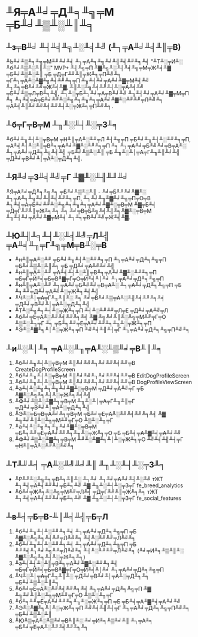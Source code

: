 # ╨Я╤А╨╛╤Д╨╕╨╗╤М ╤Б╨╛╨▒╨░╨║╨╕

## ╨з╤В╨╛ ╨┤╨╡╨╗╨░╨╡╨╝ (╨┐╤А╨╛╨╡╨║╤В)

╨Ь╨╛╨▒╨╕╨╗╤М╨╜╨╛╨╡ ╨┐╤А╨╕╨╗╨╛╨╢╨╡╨╜╨╕╨╡ "╨Т╨░╤И╨░ ╨б╨╛╨▒╨░╨║╨░" MVP+ ╨┤╨╗╤П ╨▓╨╗╨░╨┤╨╡╨╗╤М╤Ж╨╡╨▓ ╤Б╨╛╨▒╨░╨║ ╤Б ╤Д╤Г╨╜╨║╤Ж╨╕╤П╨╝╨╕ ╤Г╨┐╤А╨░╨▓╨╗╨╡╨╜╨╕╤П ╨╖╨┤╨╛╤А╨╛╨▓╤М╨╡╨╝ ╨┐╨╕╤В╨╛╨╝╤Ж╨╡╨▓, ╨║╨░╨╗╨╡╨╜╨┤╨░╤А╨╡╨╝ ╤Б╨╛╨▒╤Л╤В╨╕╨╣, ╨┐╨░╤Б╨┐╨╛╤А╤В╨╛╨╝ ╨╖╨┤╨╛╤А╨╛╨▓╤М╤П ╨╕ ╨┐╨╡╤А╤Б╨╛╨╜╨░╨╗╨╕╨╖╨╕╤А╨╛╨▓╨░╨╜╨╜╤Л╨╝╨╕ ╤А╨╡╨║╨╛╨╝╨╡╨╜╨┤╨░╤Ж╨╕╤П╨╝╨╕.

## ╨б╤Г╤В╤М ╨╖╨░╨┤╨░╤З╨╕

╨б╨╛╨╖╨┤╨░╤В╤М ╤Н╨║╤А╨░╨╜╤Л ╨┤╨╗╤П ╤Б╨╛╨╖╨┤╨░╨╜╨╕╤П, ╤А╨╡╨┤╨░╨║╤В╨╕╤А╨╛╨▓╨░╨╜╨╕╤П ╨╕ ╨┐╤А╨╛╤Б╨╝╨╛╤В╤А╨░ ╨┐╤А╨╛╤Д╨╕╨╗╨╡╨╣ ╤Б╨╛╨▒╨░╨║ ╤Б ╨╖╨░╨│╤А╤Г╨╖╨║╨╛╨╣ ╤Д╨╛╤В╨╛╨│╤А╨░╤Д╨╕╨╣.

## ╨Я╨╛╤З╨╡╨╝╤Г ╨▓╨░╨╢╨╜╨╛

╨Я╤А╨╛╤Д╨╕╨╗╨╕ ╤Б╨╛╨▒╨░╨║ - ╨╛╤Б╨╜╨╛╨▓╨░ ╨┐╤А╨╕╨╗╨╛╨╢╨╡╨╜╨╕╤П, ╨┐╨╛╨╖╨▓╨╛╨╗╤П╤О╤В ╨┐╨╡╤А╤Б╨╛╨╜╨░╨╗╨╕╨╖╨╕╤А╨╛╨▓╨░╤В╤М ╨▓╤Б╨╡ ╤Д╤Г╨╜╨║╤Ж╨╕╨╕ ╨╕ ╨╛╤В╤Б╨╗╨╡╨╢╨╕╨▓╨░╤В╤М ╨╖╨┤╨╛╤А╨╛╨▓╤М╨╡ ╨┐╨╕╤В╨╛╨╝╤Ж╨╡╨▓.

## ╨Ю╨╢╨╕╨┤╨░╨╡╨╝╤Л╨╣ ╤А╨╡╨╖╤Г╨╗╤М╤В╨░╤В

* ╨н╨║╤А╨░╨╜ ╤Б╨╛╨╖╨┤╨░╨╜╨╕╤П ╨┐╤А╨╛╤Д╨╕╨╗╤П ╤Б╨╛╨▒╨░╨║╨╕ ╤Б ╤Д╨╛╤А╨╝╨╛╨╣
* ╨н╨║╤А╨░╨╜ ╤А╨╡╨┤╨░╨║╤В╨╕╤А╨╛╨▓╨░╨╜╨╕╤П ╤Б╤Г╤Й╨╡╤Б╤В╨▓╤Г╤О╤Й╨╡╨│╨╛ ╨┐╤А╨╛╤Д╨╕╨╗╤П
* ╨н╨║╤А╨░╨╜ ╨┐╤А╨╛╤Б╨╝╨╛╤В╤А╨░ ╨┐╤А╨╛╤Д╨╕╨╗╤П ╤Б ╨╕╨╜╤Д╨╛╤А╨╝╨░╤Ж╨╕╨╡╨╣
* ╨Ч╨░╨│╤А╤Г╨╖╨║╨░ ╨╕ ╨╛╤В╨╛╨▒╤А╨░╨╢╨╡╨╜╨╕╨╡ ╤Д╨╛╤В╨╛╨│╤А╨░╤Д╨╕╨╣
* ╨Т╨░╨╗╨╕╨┤╨░╤Ж╨╕╤П ╨┤╨░╨╜╨╜╤Л╤Е ╤Д╨╛╤А╨╝╤Л
* ╨б╨╛╤Е╤А╨░╨╜╨╡╨╜╨╕╨╡ ╨▓ ╨╗╨╛╨║╨░╨╗╤М╨╜╤Г╤О ╨▒╨░╨╖╤Г ╨╕ ╤Б╨╕╨╜╤Е╤А╨╛╨╜╨╕╨╖╨░╤Ж╨╕╤П
* ╨Э╨░╨▓╨╕╨│╨░╤Ж╨╕╤П ╨╝╨╡╨╢╨┤╤Г ╨┐╤А╨╛╤Д╨╕╨╗╤П╨╝╨╕

## ╨и╨░╨│╨╕ ╤А╨░╨╖╤А╨░╨▒╨╛╤В╨║╨╕

1. ╨б╨╛╨╖╨┤╨░╤В╤М ╨║╨╛╨╝╨┐╨╛╨╜╨╡╨╜╤В CreateDogProfileScreen
2. ╨б╨╛╨╖╨┤╨░╤В╤М ╨║╨╛╨╝╨┐╨╛╨╜╨╡╨╜╤В EditDogProfileScreen
3. ╨б╨╛╨╖╨┤╨░╤В╤М ╨║╨╛╨╝╨┐╨╛╨╜╨╡╨╜╤В DogProfileViewScreen
4. ╨а╨╡╨░╨╗╨╕╨╖╨╛╨▓╨░╤В╤М ╤Д╨╛╤А╨╝╤Г ╤Б ╨▓╨░╨╗╨╕╨┤╨░╤Ж╨╕╨╡╨╣
5. ╨Ф╨╛╨▒╨░╨▓╨╕╤В╤М ╨╖╨░╨│╤А╤Г╨╖╨║╤Г ╤Д╨╛╤В╨╛╨│╤А╨░╤Д╨╕╨╣
6. ╨Э╨░╤Б╤В╤А╨╛╨╕╤В╤М ╤Б╨╛╤Е╤А╨░╨╜╨╡╨╜╨╕╨╡ ╨▓ ╨╗╨╛╨║╨░╨╗╤М╨╜╤Г╤О ╨▒╨░╨╖╤Г
7. ╨а╨╡╨░╨╗╨╕╨╖╨╛╨▓╨░╤В╤М ╤Б╨╕╨╜╤Е╤А╨╛╨╜╨╕╨╖╨░╤Ж╨╕╤О ╤Б ╤Б╨╡╤А╨▓╨╡╤А╨╛╨╝
8. ╨Ф╨╛╨▒╨░╨▓╨╕╤В╤М ╨╜╨░╨▓╨╕╨│╨░╤Ж╨╕╤О ╨╝╨╡╨╢╨┤╤Г ╤Н╨║╤А╨░╨╜╨░╨╝╨╕

## ╨Т╨╜╨╡ ╤А╨░╨╝╨╛╨║ ╨╖╨░╨┤╨░╤З╨╕

* ╨Р╨╜╨░╨╗╨╕╤В╨╕╨║╨░ ╨┐╨╛ ╨┐╨╛╤А╨╛╨┤╨░╨╝ тЖТ ╨┐╨╡╤А╨╡╨╜╨╛╤Б╨╕╨╝ ╨▓ ╨╖╨░╨┤╨░╤З╤Г fe_breed_analytics
* ╨б╨╛╤Ж╨╕╨░╨╗╤М╨╜╤Л╨╡ ╤Д╤Г╨╜╨║╤Ж╨╕╨╕ тЖТ ╨┐╨╡╤А╨╡╨╜╨╛╤Б╨╕╨╝ ╨▓ ╨╖╨░╨┤╨░╤З╤Г fe_social_features

## ╨в╨╡╤Б╤В-╨║╨╡╨╣╤Б╤Л

1. ╨б╨╛╨╖╨┤╨░╨╜╨╕╨╡ ╨┐╤А╨╛╤Д╨╕╨╗╤П ╤Б ╨▓╨░╨╗╨╕╨┤╨╜╤Л╨╝╨╕ ╨┤╨░╨╜╨╜╤Л╨╝╨╕
2. ╨б╨╛╨╖╨┤╨░╨╜╨╕╨╡ ╨┐╤А╨╛╤Д╨╕╨╗╤П ╤Б ╨╜╨╡╨┐╨╛╨╗╨╜╤Л╨╝╨╕ ╨┤╨░╨╜╨╜╤Л╨╝╨╕ (╨╛╤И╨╕╨▒╨║╨░ ╨▓╨░╨╗╨╕╨┤╨░╤Ж╨╕╨╕)
3. ╨а╨╡╨┤╨░╨║╤В╨╕╤А╨╛╨▓╨░╨╜╨╕╨╡ ╤Б╤Г╤Й╨╡╤Б╤В╨▓╤Г╤О╤Й╨╡╨│╨╛ ╨┐╤А╨╛╤Д╨╕╨╗╤П
4. ╨Ч╨░╨│╤А╤Г╨╖╨║╨░ ╤Д╨╛╤В╨╛╨│╤А╨░╤Д╨╕╨╕ ╤Б╨╛╨▒╨░╨║╨╕
5. ╨б╨╛╤Е╤А╨░╨╜╨╡╨╜╨╕╨╡ ╨┐╤А╨╛╤Д╨╕╨╗╤П ╨▓ ╨╗╨╛╨║╨░╨╗╤М╨╜╤Г╤О ╨▒╨░╨╖╤Г
6. ╨б╨╕╨╜╤Е╤А╨╛╨╜╨╕╨╖╨░╤Ж╨╕╤П ╤Б ╤Б╨╡╤А╨▓╨╡╤А╨╛╨╝
7. ╨Э╨░╨▓╨╕╨│╨░╤Ж╨╕╤П ╨╝╨╡╨╢╨┤╤Г ╨┐╤А╨╛╤Д╨╕╨╗╤П╨╝╨╕ ╤Б╨╛╨▒╨░╨║
8. ╨Ю╨▒╤А╨░╨▒╨╛╤В╨║╨░ ╨╛╤И╨╕╨▒╨╛╨║ ╨┐╤А╨╕ ╤Б╨╛╤Е╤А╨░╨╜╨╡╨╜╨╕╨╕






